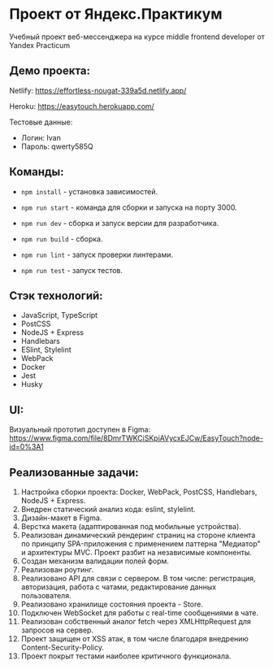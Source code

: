# Проект от Яндекс.Практикум

Учебный проект веб-мессенджера на курсе middle frontend developer от Yandex Practicum

## Демо проекта:

Netlify:
https://effortless-nougat-339a5d.netlify.app/

Heroku:
https://easytouch.herokuapp.com/

Тестовые данные:

- Логин: Ivan
- Пароль: qwerty585Q

## Команды:

- `npm install` - установка зависимостей.

- `npm run start` - команда для сборки и запуска на порту 3000.
- `npm run dev` - сборка и запуск версии для разработчика.
- `npm run build` - сборка.

- `npm run lint` - запуск проверки линтерами.
- `npm run test` - запуск тестов.

## Стэк технологий:

- JavaScript, TypeScript
- PostCSS
- NodeJS + Express
- Handlebars
- ESlint, Stylelint
- WebPack
- Docker
- Jest
- Husky

## UI:

Визуальный прототип доступен в Figma: https://www.figma.com/file/8DmrTWKCiSKpiAVycxEJCw/EasyTouch?node-id=0%3A1

## Реализованные задачи:

1. Настройка сборки проекта: Docker, WebPack, PostCSS, Handlebars, NodeJS + Express.
2. Внедрен статический анализ кода: eslint, stylelint.
3. Дизайн-макет в Figma.
4. Верстка макета (адаптированная под мобильные устройства).
5. Реализован динамический рендеринг страниц на стороне клиента по принципу SPA-приложения с применением паттерна "Медиатор" и архитектуры MVC. Проект разбит на независимые компоненты.
6. Создан механизм валидации полей форм.
7. Реализован роутинг.
8. Реализовано API для связи с сервером. В том числе: регистрация, авторизация, работа с чатами, редактирование данных пользователя.
9. Реализовано хранилище состояния проекта - Store.
10. Подключен WebSocket для работы с real-time сообщениями в чате.
11. Реализован собственный аналог fetch через XMLHttpRequest для запросов на сервер.
12. Проект защищен от XSS атак, в том числе благодаря внедрению Content-Security-Policy.
13. Проект покрыт тестами наиболее критичного функционала.
